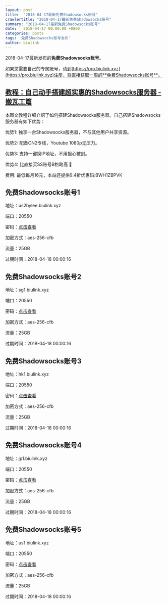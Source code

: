 ```yaml
---
layout: post
title:  "2018-04-17最新免费Shadowsocks账号"
crawlertitle: "2018-04-17最新免费Shadowsocks账号"
summary: "2018-04-17最新免费Shadowsocks账号"
date:   2018-04-17 00:00:00 +0800
categories: posts
tags: '免费Shadowsocks账号发布'
author: biulink
---
```


2018-04-17最新发布的**免费Shadowsocks账号**。

如果您需要自己的专属账号，请到[https://pro.biulink.xyz](https://pro.biulink.xyz)注册，将直接获取一周的**免费Shadowsocks账号**。

## [教程：自己动手搭建超实惠的Shadowsocks服务器 - 搬瓦工篇](https://github.com/Biulink/ShadowsocksTutorials/blob/master/%E6%95%99%E6%82%A8%E8%87%AA%E5%B7%B1%E5%8A%A8%E6%89%8B%E6%90%AD%E5%BB%BA%E8%B6%85%E5%AE%9E%E6%83%A0%E7%9A%84Shadowsocks%E6%9C%8D%E5%8A%A1%E5%99%A8%20-%20%E6%90%AC%E7%93%A6%E5%B7%A5%E7%AF%87.md)
  
  本图文教程详细介绍了如何搭建Shadowsocks服务器。自己搭建Shadowsocks服务器有如下优势：

  优势1: 独享一台Shadowsocks服务器，不与其他用户共享资源。

  优势2: 配备CN2专线，Youtube 1080p无压力。

  优势3: 支持一键换IP地址，不用担心被封。

  优势4: 比直接买SS账号B格略高 🙂

  费用: 最低每月16元，本站还提供9.4折优惠码:BWH1ZBPVK  
## 免费Shadowsocks账号1

地址：us2bylee.biulink.xyz

端口：20550

密码：[点击查看](https://github.com/Biulink/ShadowsocksTutorials/blob/master/publish/2018-04-17%E6%9C%80%E6%96%B0%E5%85%8D%E8%B4%B9Shadowsocks%E8%B4%A6%E5%8F%B7.md)

加密方式：aes-256-cfb

流量：25GB

过期时间：2018-04-18 00:00:16

## 免费Shadowsocks账号2

地址：sg1.biulink.xyz

端口：20550

密码：[点击查看](https://github.com/Biulink/ShadowsocksTutorials/blob/master/publish/2018-04-17%E6%9C%80%E6%96%B0%E5%85%8D%E8%B4%B9Shadowsocks%E8%B4%A6%E5%8F%B7.md)

加密方式：aes-256-cfb

流量：25GB

过期时间：2018-04-18 00:00:16

## 免费Shadowsocks账号3

地址：hk1.biulink.xyz

端口：20550

密码：[点击查看](https://github.com/Biulink/ShadowsocksTutorials/blob/master/publish/2018-04-17%E6%9C%80%E6%96%B0%E5%85%8D%E8%B4%B9Shadowsocks%E8%B4%A6%E5%8F%B7.md)

加密方式：aes-256-cfb

流量：25GB

过期时间：2018-04-18 00:00:16

## 免费Shadowsocks账号4

地址：jp1.biulink.xyz

端口：20550

密码：[点击查看](https://github.com/Biulink/ShadowsocksTutorials/blob/master/publish/2018-04-17%E6%9C%80%E6%96%B0%E5%85%8D%E8%B4%B9Shadowsocks%E8%B4%A6%E5%8F%B7.md)

加密方式：aes-256-cfb

流量：25GB

过期时间：2018-04-18 00:00:16

## 免费Shadowsocks账号5

地址：us1.biulink.xyz

端口：20550

密码：[点击查看](https://github.com/Biulink/ShadowsocksTutorials/blob/master/publish/2018-04-17%E6%9C%80%E6%96%B0%E5%85%8D%E8%B4%B9Shadowsocks%E8%B4%A6%E5%8F%B7.md)

加密方式：aes-256-cfb

流量：25GB

过期时间：2018-04-18 00:00:16

